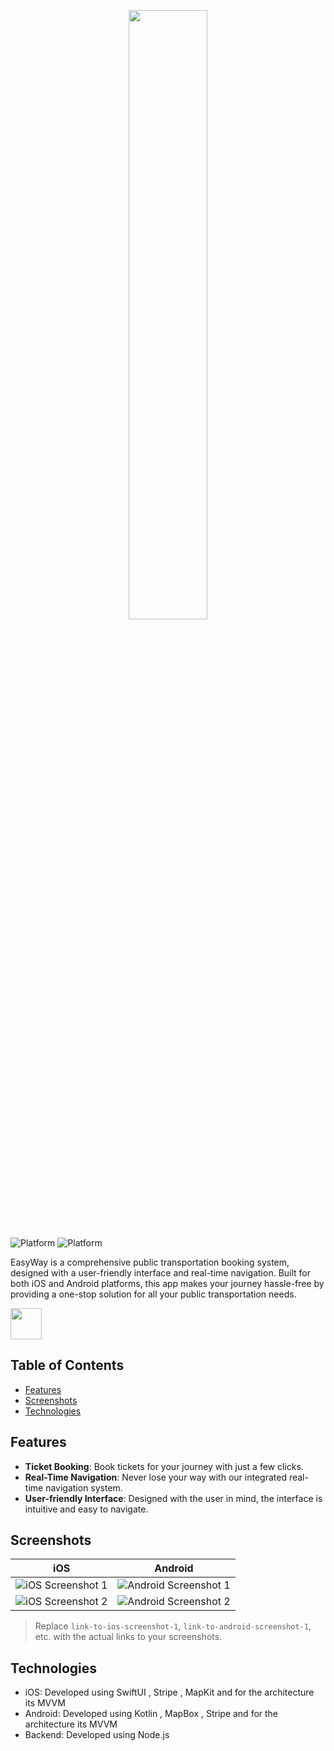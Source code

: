 <p align="center">
  <img src="https://github.com/RayenMajdoub/EasyWay/assets/109281682/e22c95b7-ca38-4260-9a91-e6870f9ef43f" width="50%">
</p>

![Platform](https://img.shields.io/badge/iOS-orange?style=for-the-badge&logo=apple)
![Platform](https://img.shields.io/badge/Android-blue?style=for-the-badge&logo=android)

EasyWay is a comprehensive public transportation booking system, designed with a user-friendly interface and real-time navigation. Built for both iOS and Android platforms, this app makes your journey hassle-free by providing a one-stop solution for all your public transportation needs.


<a href="https://appgallery.huawei.com/#/app/C107549527">
  <img src="https://github.com/RayenMajdoub/EasyWay/assets/109281682/f0558464-6993-40d5-9c42-f51918e96edf" height="50">
</a>

## Table of Contents

- [Features](#features)
- [Screenshots](#screenshots)
- [Technologies](#technologies)


## Features

- **Ticket Booking**: Book tickets for your journey with just a few clicks.
- **Real-Time Navigation**: Never lose your way with our integrated real-time navigation system.
- **User-friendly Interface**: Designed with the user in mind, the interface is intuitive and easy to navigate.

## Screenshots

| iOS | Android |
|:---:|:-------:|
| ![iOS Screenshot 1](link-to-ios-screenshot-1) | ![Android Screenshot 1](link-to-android-screenshot-1) |
| ![iOS Screenshot 2](link-to-ios-screenshot-2) | ![Android Screenshot 2](link-to-android-screenshot-2) |

> Replace `link-to-ios-screenshot-1`, `link-to-android-screenshot-1`, etc. with the actual links to your screenshots.

## Technologies

- iOS: Developed using SwiftUI , Stripe , MapKit and for the architecture its MVVM
- Android: Developed using Kotlin , MapBox , Stripe and for the architecture its MVVM 
- Backend: Developed using Node.js 



